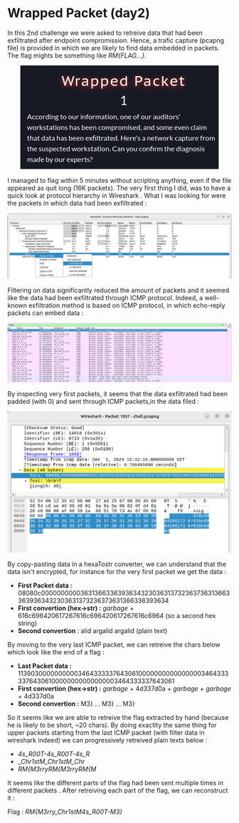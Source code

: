 # Wrapped Packet (day2)
In this 2nd challenge we were asked to retreive data that had been exfiltrated after endpoint compromission. Hence, a trafic capture (pcapng file) is provided in which we are likely to find data embedded in packets. The flag mights be something like _RM{FLAG...}_.
<p align="center">
  <img src="Screenshots/S1.png" alt="Desc">
</p>
I managed to flag within 5 minutes without scripting anything, even if the file appeared as quit long (16K packets). The very first thing I did, was to have a quick look at protocol hierarchy in Wireshark . What I was looking for were the packets in which data had been exfiltrated : 
<p align="center">
  <img src="Screenshots/S2.png" alt="Desc">
</p>
Filtering on data significantly reduced the amount of packets and it seemed like the data had been exfiltrated through ICMP protocol. Indeed, a well-known exfiltration method is based on ICMP protocol, in which echo-reply packets can embed data : 
<p align="center">
  <img src="Screenshots/S3.png" alt="Desc">
</p>
By inspecting very first packets, it seems that the data exfiltrated had been padded (with 0) and sent through ICMP packets,in the data filed : 
<p align="center">
  <img src="Screenshots/S4.png" alt="Desc">
</p>
By copy-pasting data in a hexaTostr converter, we can understand that the data isn't encrypted, for instance for the very first packet we get the data : 

- **First Packet data :** 08080c000000000036313663363936343230363137323637363136633639363432303631373236373631366336393634
- **First convertion (hex->str) :** _garbage_ + 616c696420617267616c696420617267616c6964 (so a second hex string)
- **Second convertion** : alid argalid argalid (plain text)
  
By moving to the very last ICMP packet, we can retreive the chars below which look like the end of a flag :
- **Last Packet data :** 113903000000000034643333376430610000000000000000346433333764306100000000000000003464333337643061
- **First convertion (hex->str) :** _garbage_ + 4d337d0a + _garbage_ + _garbage_ + 4d337d0a
- **Second convertion :** M3} ... M3} ... M3}

So it seems like we are able to retreive the flag extracted by hand (because he is likely to be short, ~20 chars). By doing exactlty the same thing for upper packets starting from the last ICMP packet (with filter data in wireshark indeed) we can progressively retreived plain texts below :
- _4s_R00T-4s_R00T-4s_R_
- __Chr1stM_Chr1stM_Chr_
- _RM{M3rryRM{M3rryRM{M_

It seems like the different parts of the flag had been sent multiple times in different packets . After retreiving each part of the flag, we can reconstruct it :

Flag : _RM{M3rry_Chr1stM4s_R00T-M3}_



